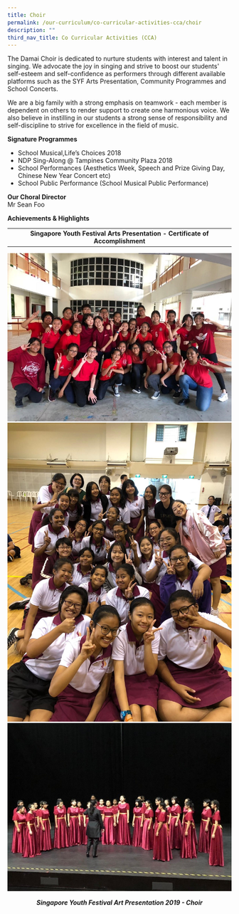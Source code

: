 ```yaml
---
title: Choir
permalink: /our-curriculum/co-curricular-activities-cca/choir
description: ""
third_nav_title: Co Curricular Activities (CCA)
---
```

<p>The Damai Choir is dedicated to nurture students with interest and talent in singing. We advocate the joy in singing and strive to boost our students' self-esteem and self-confidence as performers through different available platforms such as the SYF Arts Presentation, Community Programmes and School Concerts.&nbsp;</p>
<p>We are a big family with a strong emphasis on teamwork - each member is dependent on others to render support to create one harmonious voice. We also believe in instilling in our students a strong sense of responsibility and self-discipline to strive for excellence in the field of music.</p>
<p><strong>Signature Programmes<br /></strong></p>
<ul>
<li>School Musical,Life&rsquo;s Choices 2018</li>
<li>NDP Sing-Along @ Tampines Community Plaza 2018</li>
<li>School Performances (Aesthetics Week, Speech and Prize Giving Day, Chinese New Year Concert etc)</li>
<li>School Public Performance (School Musical Public Performance)</li>
</ul>
<p><strong>Our Choral Director<br /></strong>Mr Sean Foo</p>
<p><strong>Achievements</strong><strong> &amp; Highlights</strong></p>
<table>
<tbody>
<tr>
<td style="text-align: center;"><strong>Singapore Youth Festival Arts Presentation - Certificate of Accomplishment</strong></td>
</tr>
</tbody>
</table>
<img src="/images/choir1.jpg">
<img src="/images/choir2.jpg">
<img src="/images/choir3.jpg">
<p style="text-align: center;"><strong><em>Singapore Youth Festival Art Presentation 2019 - Choir</em></strong></p>